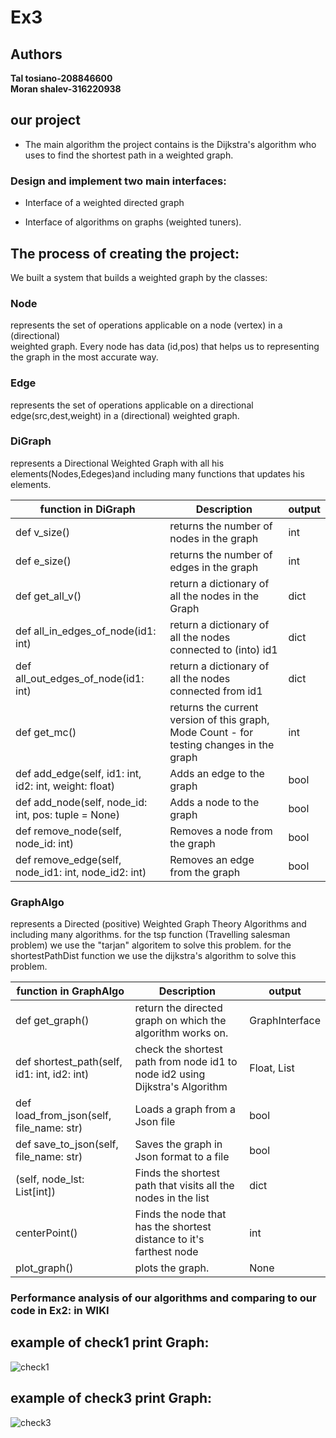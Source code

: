 # Ex3

## Authors
**Tal tosiano-208846600**  
**Moran shalev-316220938**


## our project 

+ The main algorithm the project contains is the Dijkstra's algorithm who uses to find the shortest path in a weighted graph.

### Design and implement two main interfaces:

+ Interface of a weighted directed graph

+ Interface of algorithms on graphs (weighted tuners).
        
## The process of creating the project:
We built a system that builds a weighted graph by the classes:

### Node
represents the set of operations applicable on a  node (vertex) in a (directional)     
 weighted graph.
Every node has data (id,pos) that helps us to representing the graph in the most accurate way. 

### Edge
represents the set of operations applicable on a directional  edge(src,dest,weight)  in a (directional) weighted graph.

### DiGraph
represents a Directional Weighted Graph with all his elements(Nodes,Edeges)and   including many functions that updates his elements.

|function in DiGraph |  Description |  output |
| ------------ | ------------ | ------------ | 
|  def v_size() |  returns the number of nodes in the graph |  int |
|  def e_size() |  returns the number of edges in the graph |   int |
| def get_all_v() | return a dictionary of all the nodes in the Graph | dict  |
| def all_in_edges_of_node(id1: int) | return a dictionary of all the nodes connected to (into) id1 |  dict |
| def all_out_edges_of_node(id1: int) | return a dictionary of all the nodes connected from id1 |   dict |
| def get_mc() | returns the current version of this graph, Mode Count - for testing changes in the graph |   int |
| def add_edge(self, id1: int, id2: int, weight: float) | Adds an edge to the graph  | bool |
| def add_node(self, node_id: int, pos: tuple = None)  |   Adds a node to the graph  |  bool |
| def remove_node(self, node_id: int) |   Removes a node from the graph  | bool  |
| def remove_edge(self, node_id1: int, node_id2: int)|  Removes an edge from the graph   |  bool  | 


### GraphAlgo
represents a Directed (positive) Weighted Graph Theory Algorithms and including many algorithms.
for the tsp function (Travelling salesman problem) we use the "tarjan" algoritem to solve  this problem.
for the shortestPathDist function we use the dijkstra's algorithm to solve this problem.

|function in GraphAlgo |  Description |  output |
| ------------ | ------------ | ------------ | 
|  def get_graph() |  return the directed graph on which the algorithm works on. | GraphInterface |
|  def shortest_path(self, id1: int, id2: int) |  check the shortest path from node id1 to node id2 using Dijkstra's Algorithm |   Float, List |
| def load_from_json(self, file_name: str) | Loads a graph from a Json file | bool  |
| def save_to_json(self, file_name: str) | Saves the graph in Json format to a file |  bool |
| (self, node_lst: List[int]) | Finds the shortest path that visits all the nodes in the list |   dict |
| centerPoint() | Finds the node that has the shortest distance to it's farthest node |   int |
| plot_graph() | plots the graph. | None |

### Performance analysis of our algorithms and comparing to our code in Ex2: in WIKI

## example of check1 print Graph:
![check1](https://user-images.githubusercontent.com/94299489/147760482-9045f8d5-b555-461e-a213-d55cdd258b44.jpeg)

## example of check3 print Graph:
![check3](https://user-images.githubusercontent.com/94299489/147760531-1a3f2b79-891b-403d-94cc-0b616a127a3e.jpeg)
